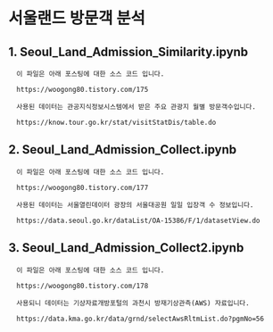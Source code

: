# 서울랜드 방문객 분석

## 1. Seoul_Land_Admission_Similarity.ipynb

      이 파일은 아래 포스팅에 대한 소스 코드 입니다.
      
      https://woogong80.tistory.com/175
      
      사용된 데이터는 관공지식정보시스템에서 받은 주요 관광지 월별 방문객수입니다.
      
      https://know.tour.go.kr/stat/visitStatDis/table.do
      
## 2. Seoul_Land_Admission_Collect.ipynb

      이 파일은 아래 포스팅에 대한 소스 코드 입니다.
      
      https://woogong80.tistory.com/177
      
      사용된 데이터는 서울열린데이터 광장의 서울대공원 일일 입장객 수 정보입니다.
      
      https://data.seoul.go.kr/dataList/OA-15386/F/1/datasetView.do
      
## 3. Seoul_Land_Admission_Collect2.ipynb

      이 파일은 아래 포스팅에 대한 소스 코드 입니다.
      
      https://woogong80.tistory.com/178
      
      사용되니 데이터는 기상자료개방포털의 과천시 방재기상관측(AWS) 자료입니다.
      
      https://data.kma.go.kr/data/grnd/selectAwsRltmList.do?pgmNo=56
